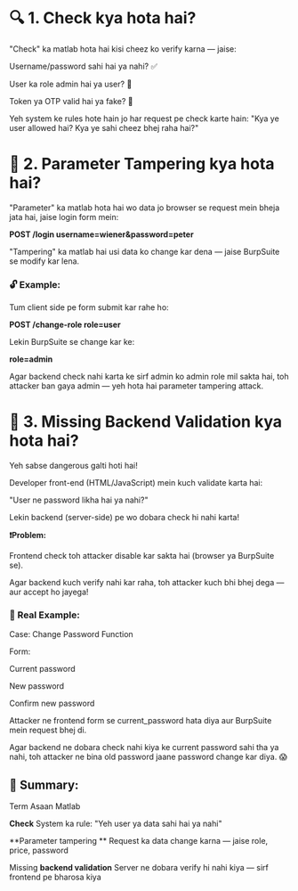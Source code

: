 # 🔍 1. Check kya hota hai?

"Check" ka matlab hota hai kisi cheez ko verify karna — jaise:

Username/password sahi hai ya nahi? ✅

User ka role admin hai ya user? 👤

Token ya OTP valid hai ya fake? 🔐

Yeh system ke rules hote hain jo har request pe check karte hain:
"Kya ye user allowed hai? Kya ye sahi cheez bhej raha hai?"

# 🔧 2. Parameter Tampering kya hota hai?

"Parameter" ka matlab hota hai wo data jo browser se request mein bheja jata hai,
jaise login form mein:

**POST /login
username=wiener&password=peter**

"Tampering" ka matlab hai usi data ko change kar dena — jaise BurpSuite se modify kar lena.

### 🔓 Example:

Tum client side pe form submit kar rahe ho:

**POST /change-role
role=user**

Lekin BurpSuite se change kar ke:

**role=admin**

Agar backend check nahi karta ke sirf admin ko admin role mil sakta hai,
toh attacker ban gaya admin — yeh hota hai parameter tampering attack.

# 🚨 3. Missing Backend Validation kya hota hai?

Yeh sabse dangerous galti hoti hai!

Developer front-end (HTML/JavaScript) mein kuch validate karta hai:

"User ne password likha hai ya nahi?"

Lekin backend (server-side) pe wo dobara check hi nahi karta!

**❗Problem:**

Frontend check toh attacker disable kar sakta hai (browser ya BurpSuite se).

Agar backend kuch verify nahi kar raha, toh attacker kuch bhi bhej dega — aur accept ho jayega!

### 📌 Real Example:

Case: Change Password Function

Form:

Current password

New password

Confirm new password

Attacker ne frontend form se current_password hata diya aur BurpSuite mein request bhej di.

Agar backend ne dobara check nahi kiya ke current password sahi tha ya nahi,
toh attacker ne bina old password jaane password change kar diya. 😱

## 🔐 Summary:

Term	Asaan Matlab

**Check**	System ka rule: "Yeh user ya data sahi hai ya nahi"

**Parameter tampering	** Request ka data change karna — jaise role, price, password

Missing **backend validation**	Server ne dobara verify hi nahi kiya — sirf frontend pe bharosa kiya